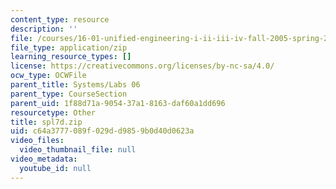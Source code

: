 ```yaml
---
content_type: resource
description: ''
file: /courses/16-01-unified-engineering-i-ii-iii-iv-fall-2005-spring-2006/c64a3777089f029dd9859b0d40d0623a_spl7d.zip
file_type: application/zip
learning_resource_types: []
license: https://creativecommons.org/licenses/by-nc-sa/4.0/
ocw_type: OCWFile
parent_title: Systems/Labs 06
parent_type: CourseSection
parent_uid: 1f88d71a-9054-37a1-8163-daf60a1dd696
resourcetype: Other
title: spl7d.zip
uid: c64a3777-089f-029d-d985-9b0d40d0623a
video_files:
  video_thumbnail_file: null
video_metadata:
  youtube_id: null
---
```

